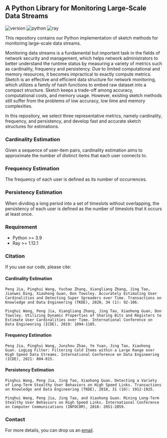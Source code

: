 ## A Python Library for Monitoring Large-Scale Data Streams

![version](https://img.shields.io/badge/version-v1-green)
![python](https://img.shields.io/badge/python-3.9-blue)
![ray](https://img.shields.io/badge/ray-1.12.1-orange)

This repository contains our Python implementation of sketch methods for monitoring large-scale data streams. 

Monitoring data streams is a fundamental but important task in the fields of network security and management, which 
helps network administrators to better understand the runtime status by measuring a variety of metrics such as 
cardinality, frequency and persistency. Due to limited computational and memory resources, it becomes impractical to 
exactly compute metrics. Sketch is an effective and efficient data structure for network monitoring, which utilizes a 
family of hash functions to embed raw dataset into a compact structure. Sketch keeps a trade-off among accuracy, 
computational costs, and memory usage. However, existing sketch methods still suffer from the problems of low accuracy, 
low time and memory complexities.

In this repository, we select three representative metrics, namely cardinality, frequency, and persistency, and develop
fast and accurate sketch structures for estimations.

### Cardinality Estimation
Given a sequence of user-item pairs, cardinality estimation aims to approximate the number of distinct items that each
user connects to. 

### Frequency Estimation

The frequency of each user is defined as its number of occurrences.

### Persistency Estimation

When dividing a long period into a set of timeslots without overlapping, the persistency of each user is defined as the 
number of timeslots that it occurs at least once.

### Requirement
* Python >= 3.9
* Ray >= 1.12.1

### Citation

If you use our code, please cite:

#### Cardinality Estimation
```
Peng Jia, Pinghui Wang, Yuchao Zhang, Xiangliang Zhang, Jing Tao, Jianwei Ding, Xiaohong Guan, Don Towsley. Accurately Estimating User Cardinalities and Detecting Super Spreaders over Time. Transactions on Knowledge and Data Engineering (TKDE), 2020, 34 (1): 92-106.
```
```
Pinghui Wang, Peng Jia, Xiangliang Zhang, Jing Tao, Xiaohong Guan, Don Towsley. Utilizing Dynamic Properties of Sharing Bits and Registers to Estimate User Cardinalities over Time. International Conference on Data Engineering (ICDE), 2019: 1094-1105.
```

#### Frequency Estimation
```
Peng Jia, Pinghui Wang, Junzhou Zhao, Ye Yuan, Jing Tao, Xiaohong Guan. LogLog Filter: Filtering Cold Items within a Large Range over High Speed Data Streams. International Conference on Data Engineering (ICDE), 2021: 804-815.
```

#### Persistency Estimation
```
Pinghui Wang, Peng Jia, Jing Tao, Xiaohong Guan. Detecting a Variety of Long-Term Stealthy User Behaviors on High Speed Links. Transactions on Knowledge and Data Engineering (TKDE), 2018, 31 (10): 1912-1925.
```
```
Pinghui Wang, Peng Jia, Jing Tao, and Xiaohong Guan. Mining Long-Term Stealthy User Behaviors on High Speed Links. International Conference on Computer Communications (INFOCOM), 2018: 2051-2059.
```

### Contact

For more details, you can drop us an [email](pengjiapp@gmail.com).
